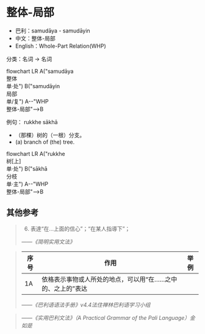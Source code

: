 # 整体-局部
* 巴利：samudāya - samudāyin
* 中文：整体-局部
* English：Whole-Part Relation(WHP)

分类：名词 → 名词

<div class="mermaid">
flowchart LR
A("samudāya<br>整体<br>单·处")
B("samudāyin<br>局部<br>单/复")
A--"WHP<br>整体-局部"-->B
</div>

例句：
rukkhe sākhā 
- （那棵）树的（一根）分支。
- (a) branch of (the) tree.

<div class="mermaid">
flowchart LR
A("rukkhe<br>树[上]<br>单·处")
B("sākhā<br>分枝<br>单·主")
A--"WHP<br>整体-局部"-->B
</div>

## 其他参考

>6. 表達“在…上面的信心”；“在某人指導下”；
>
>*——《简明实用文法》*




>|序号|作用|举例|
>|-|-|-|
>|1A|依格表示事物或人所处的地点，可以用“在……之中的、之上的”表达||
>
>*——《巴利语语法手册》v4.4法住禅林巴利语学习小组*


>
>*——《实用巴利文法》（A Practical Grammar of the Pali Language）金如是*